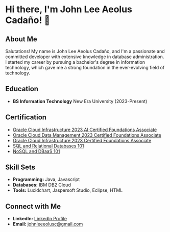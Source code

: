 # Hi there, I'm John Lee Aeolus Cadaño! 👋

## About Me
Salutations! My name is John Lee Aeolus Cadaño, and I'm a passionate and committed developer with extensive knowledge in database administration. I started my career by pursuing a bachelor's degree in information technology, which gave me a strong foundation in the ever-evolving field of technology.

## Education
- **BS Information Technology**
  New Era University (2023-Present)

## Certification
- [Oracle Cloud Infrastructure 2023 AI Certified Foundations Associate](https://catalog-education.oracle.com/pls/certview/sharebadge?id=3A901E3D48C5441B63D23430576D1973E7086C34167CC828B95C0236E26C7A3E)
- [Oracle Cloud Data Management 2023 Certified Foundations Associate](https://catalog-education.oracle.com/pls/certview/sharebadge?id=45B94FCA3317C024DFCCA8FCAC9F8496CF62960FEFE1B8718C47A8FAC236E0F4&fbclid=IwAR2wmajN72I_pkmUlYfIoMeRixs1x4NUwgdob9IWDX5Urg5Jtxng-xHnT7k)
- [Oracle Cloud Infrastructure 2023 Certified Foundations Associate](https://catalog-education.oracle.com/pls/certview/sharebadge?id=8A14DB2F823A7CBF092AB30755F379FC4B812D98E5C0F2D3B9DA1DDA7ACE21A8&fbclid=IwAR1qtst7awaI9N3a_njc3zXO9XYcGP5-Fh_Y-zd3Ta3u0T9HUEgiLwA084w)
- [SQL and Relational Databases 101](https://courses.cognitiveclass.ai/certificates/0f771013e5ba40a68e437e3fe394985a)
- [NoSQL and DBaaS 101](https://courses.cognitiveclass.ai/certificates/7532bb3aff374d88ab3f52a7a124c566)

## Skill Sets
- **Programming:** Java, Javascript
- **Databases:** IBM DB2 Cloud
- **Tools:** Lucidchart, Jaspersoft Studio, Eclipse, HTML

## Connect with Me
- **LinkedIn:** [LinkedIn Profile](https://www.linkedin.com/in/john-lee-aeolus-cada%C3%B1o-3479b32a1/)
- **Email:** johnleeeolusc@gmail.com
